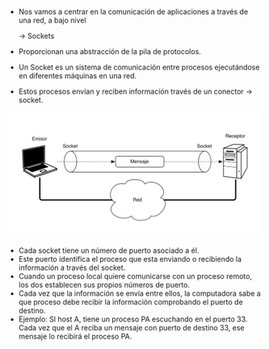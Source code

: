 * Nos vamos a centrar en la comunicación de aplicaciones a través de una red, a bajo nivel 
    
    → Sockets
* Proporcionan una abstracción de la pila de protocolos.
* Un Socket es un sistema de comunicación entre procesos ejecutándose en diferentes máquinas en una red.
* Estos procesos envían y reciben información  través de un conector → socket.

![COMUNICACIÓN A TRAVÉS DE SOCKETS](IMAGENES/IMG_03_04.png)

* Cada socket tiene un número de puerto asociado a él.
* Este puerto identifica el proceso que esta enviando o recibiendo la información a través del socket.
* Cuando un proceso local quiere comunicarse con un proceso remoto, los dos establecen sus propios números de puerto.
* Cada vez que la información se envía entre ellos, la computadora sabe a que proceso debe recibir la información comprobando el puerto de destino.
* Ejemplo: Sl host A, tiene un proceso PA escuchando en el puerto 33. Cada vez que el A reciba un mensaje con puerto de destino 33, ese mensaje lo recibirá el proceso PA.
